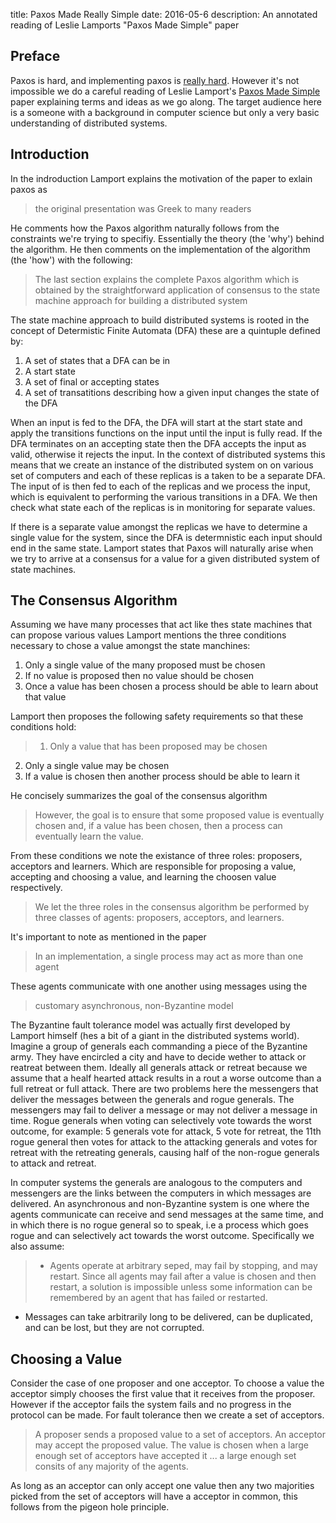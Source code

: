 title: Paxos Made Really Simple
date:  2016-05-6
description: An annotated reading of Leslie Lamports "Paxos Made Simple" paper

## Preface

Paxos is hard, and implementing paxos is [really hard](http://research.google.com/archive/paxos_made_live.html). However it's not impossible we do a careful reading of Leslie Lamport's [Paxos Made Simple](http://research.microsoft.com/en-us/um/people/lamport/pubs/paxos-simple.pdf) paper explaining terms and ideas as we go along. The target audience here is a someone with a background in computer science but only a very basic understanding of distributed systems.

## Introduction

In the indroduction Lamport explains the motivation of the paper to exlain paxos as

> the original presentation was Greek to many readers

He comments how the Paxos algorithm naturally follows from the constraints we're trying to specifiy. Essentially the theory (the 'why') behind the algorithm. He then comments on the implementation of the algorithm (the 'how') with the following:

> The last section explains the complete Paxos algorithm which is obtained by the straightforward application of consensus to the state machine approach for building a distributed system

The state machine approach to build distributed systems is rooted in the concept of Determistic Finite Automata (DFA) these are a quintuple defined by:

1. A set of states that a DFA can be in
2. A start state
3. A set of final or accepting states
4. A set of transatitions describing how a given input changes the state of the DFA

When an input is fed to the DFA, the DFA will start at the start state and apply the transitions functions on the input until the input is fully read. If the DFA terminates on an accepting state then the DFA accepts the input as valid, otherwise it rejects the input. In the context of distributed systems this means that we create an instance of the distributed system on on various set of computers and each of these replicas is a taken to be a separate DFA. The input of is then fed to each of the replicas and we process the input, which is equivalent to performing the various transitions in a DFA. We then check what state each of the replicas is in monitoring for separate values.

If there is a separate value amongst the replicas we have to determine a single value for the system, since the DFA is determnistic each input should end in the same state. Lamport states that Paxos will naturally arise when we try to arrive at a consensus for a value for a given distributed system of state machines.

## The Consensus Algorithm

Assuming we have many processes that act like thes state machines that can propose various values Lamport mentions the three conditions necessary to chose a value amongst the state manchines:

1. Only a single value of the many proposed must be chosen
2. If no value is proposed then no value should be chosen
3. Once a value has been chosen a process should be able to learn about that value

Lamport then proposes the following safety requirements so that these conditions hold:

> 1. Only a value that has been proposed may be chosen
2. Only a single value may be chosen
3. If a value is chosen then another process should be able to learn it

He concisely summarizes the goal of the consensus algorithm

> However, the goal is to ensure that some proposed value is eventually chosen and, if a value has been chosen, then a process can eventually learn the value.

From these conditions we note the existance of three roles: proposers, acceptors and learners. Which are responsible for proposing a value, accepting and choosing a value, and learning the choosen value respectively.

> We let the three roles in the consensus algorithm be performed by three classes of agents: proposers, acceptors, and learners.

It's important to note as mentioned in the paper

> In an implementation, a single process may act as more than one agent

These agents communicate with one another using messages using the

> customary asynchronous, non-Byzantine model

The Byzantine fault tolerance model was actually first developed by Lamport himself (hes a bit of a giant in the distributed systems world). Imagine a group of generals each commanding a piece of the Byzantine army. They have encircled a city and have to decide wether to attack or reatreat between them. Ideally all generals attack or retreat because we assume that a healf hearted attack results in a rout a worse outcome than a full retreat or full attack. There are two problems here the messengers that deliver the messages between the generals and rogue generals. The messengers may fail to deliver a message or may not deliver a message in time. Rogue generals when voting can selectively vote towards the worst outcome, for example: 5 generals vote for attack, 5 vote for retreat, the 11th rogue general then votes for attack to the attacking generals and votes for retreat with the retreating generals, causing half of the non-rogue generals to attack and retreat.

In computer systems the generals are analogous to the computers and messengers are the links between the computers in which messages are delivered.
An asynchronous and non-Byzantine system is one where the agents communicate can receive and send messages at the same time, and in which there is no rogue general so to speak, i.e a process which goes rogue and can selectively act towards the worst outcome. Specifically we also assume:

> * Agents operate at arbitrary seped, may fail by stopping, and may restart. Since all agents may fail after a value is chosen and then restart, a solution is impossible unless some information can be remembered by an agent that has failed or restarted.
* Messages can take arbitrarily long to be delivered, can be duplicated, and can be lost, but they are not corrupted.

## Choosing a Value

Consider the case of one proposer and one acceptor. To choose a value the acceptor simply chooses the first value that it receives from the proposer. However if the acceptor fails the system fails and no progress in the protocol can be made. For fault tolerance then we create a set of acceptors.

> A proposer sends a proposed value to a set of acceptors. An acceptor may accept the proposed value. The value is chosen when a large enough set of acceptors have accepted it ... a large enough set consits of any majority of the agents.

As long as an acceptor can only accept one value then any two majorities picked from the set of acceptors will have a acceptor in common, this follows from the pigeon hole principle.
